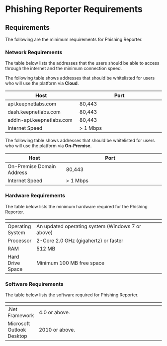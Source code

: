 # Phishing Reporter Requirements

## Requirements

The following are the minimum requirements for Phishing Reporter.

### Network Requirements

The table below lists the addresses that the users should be able to access through the internet and the minimum connection speed.

The following table shows addresses that should be whitelisted for users who will use the platform via **Cloud**.

<table><thead><tr><th width="265.35483870967744">Host</th><th width="482">Port</th></tr></thead><tbody><tr><td>api.keepnetlabs.com</td><td>80,443</td></tr><tr><td>dash.keepnetlabs.com</td><td>80,443</td></tr><tr><td>addin-api.keepnetlabs.com</td><td>80,443</td></tr><tr><td>Internet Speed</td><td>> 1 Mbps</td></tr></tbody></table>

The following table shows addresses that should be whitelisted for users who will use the platform via **On-Premise**.

<table><thead><tr><th width="266.35483870967744">Host</th><th width="482">Port</th><th data-hidden></th></tr></thead><tbody><tr><td>On-Premise Domain Address</td><td>80,443</td><td></td></tr><tr><td>Internet Speed</td><td>> 1 Mbps</td><td></td></tr></tbody></table>

### Hardware Requirements

The table below lists the minimum hardware required for the Phishing Reporter.

<table><thead><tr><th></th><th width="482"></th><th data-hidden></th></tr></thead><tbody><tr><td>Operating System</td><td>An updated operating system (Windows 7 or above)</td><td></td></tr><tr><td>Processor</td><td>2-Core 2.0 GHz (gigahertz) or faster</td><td></td></tr><tr><td>RAM</td><td>512 MB</td><td></td></tr><tr><td>Hard Drive Space</td><td>Minimum 100 MB free space</td><td></td></tr></tbody></table>

### Software Requirements

The table below lists the software required for Phishing Reporter.

<table><thead><tr><th></th><th width="482"></th><th data-hidden></th></tr></thead><tbody><tr><td>.Net Framework</td><td>4.0 or above.</td><td></td></tr><tr><td>Microsoft Outlook Desktop</td><td>2010 or above.</td><td></td></tr></tbody></table>

###
